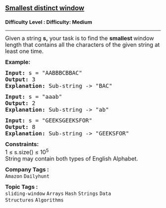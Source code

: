 <h2><a href="https://www.geeksforgeeks.org/problems/smallest-distant-window3132/1?page=1&company=Amazon&status=unsolved&sortBy=submissions">Smallest distinct window</a></h2><h3>Difficulty Level : Difficulty: Medium</h3><hr><div class="problems_problem_content__Xm_eO"><p><span style="font-size: 18px;">Given a string <strong>s,</strong> your task is to find the <strong>smallest </strong>window length that contains all the characters of the given string at least one time.</span></p>
<p><span style="font-size: 18px;"><strong>Example:</strong></span></p>
<div>
<pre><span style="font-size: 18px;"><strong>Input:</strong> s = "AABBBCBBAC"
<strong>Output:</strong> 3
<strong>Explanation:</strong> Sub-string -&gt; "BAC"
</span></pre>
</div>
<pre><span style="font-size: 18px;"><strong>Input:</strong> s = "aaab"
<strong>Output:</strong> 2
<strong>Explanation:</strong> Sub-string -&gt; "ab"</span></pre>
<pre><span style="font-size: 18px;"><strong>Input:</strong> s = "GEEKSGEEKSFOR"
<strong>Output:</strong> 8
<strong>Explanation:</strong> Sub-string -&gt; "GEEKSFOR"</span></pre>
<p><span style="font-size: 18px;"><strong>Constraints:</strong><br>1 ≤ s.size() ≤ 10<sup>5</sup><br>String may contain both types of English Alphabet.</span></p></div><p><span style=font-size:18px><strong>Company Tags : </strong><br><code>Amazon</code>&nbsp;<code>Dailyhunt</code>&nbsp;<br><p><span style=font-size:18px><strong>Topic Tags : </strong><br><code>sliding-window</code>&nbsp;<code>Arrays</code>&nbsp;<code>Hash</code>&nbsp;<code>Strings</code>&nbsp;<code>Data Structures</code>&nbsp;<code>Algorithms</code>&nbsp;